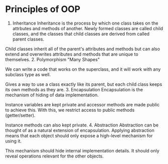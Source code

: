
# Principles of OOP

1. Inheritance
  Inheritance is the process by which one class takes
  on the attrbutes and methods of another. Newly formed
  classes are called child classes, and the classes that child
  classes are derived from called parent classes.

  Child classes inherit all of the parent's attributes and methods but
  can also extend and overwrites attributes and methods
  that are unique to themselves.
2. Polymorphism
   "Many Shapes"

   We can write a code that works on the superclass, and it will work
   with any subclass type as well.

   Gives a way to use a class exactly like its parent,
   but each child class keeps its own methods as they are.
3. Encapsulation
   Encapsulation is the mechanism of hiding of data implementation.

   Instance variables are kept private and accessor methods
   are made public to achieve this. With this, we restrict
   access to public methods (getter/setter).

   Instance methods can also kept private.
4. Abstraction
   Abstraction can be thought of as a natural extension of encapsulation.
   Applying abstraction means that each object should only expose a
   high-level mechanism for using it.

   This mechanism should hide internal implementation details.
   It should only reveal operations relevant for the other objects.
